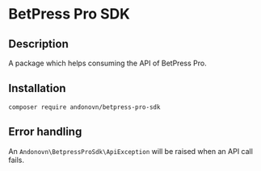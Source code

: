 # BetPress Pro SDK

## Description
A package which helps consuming the API of BetPress Pro. 

## Installation
```shell
composer require andonovn/betpress-pro-sdk
```

## Error handling
An `Andonovn\BetpressProSdk\ApiException` will be raised when an API call fails.
